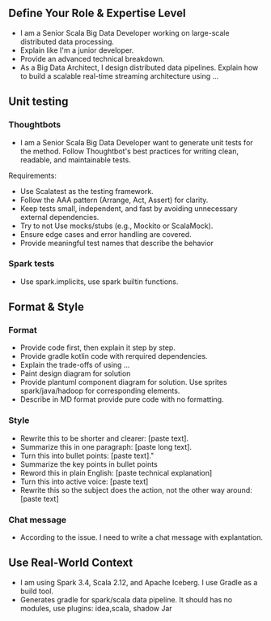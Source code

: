 ## Define Your Role & Expertise Level

- I am a Senior Scala Big Data Developer working on large-scale distributed data processing.
- Explain like I'm a junior developer.
- Provide an advanced technical breakdown.
- As a Big Data Architect, I design distributed data pipelines. Explain how to build a scalable real-time streaming architecture using ...

## Unit testing
### Thoughtbots
- I am a Senior Scala Big Data Developer want to generate unit tests for the method. 
  Follow Thoughtbot's best practices for writing clean, readable, and maintainable tests.

Requirements:

- Use Scalatest as the testing framework.
- Follow the AAA pattern (Arrange, Act, Assert) for clarity.
- Keep tests small, independent, and fast by avoiding unnecessary external dependencies.
- Try to not Use mocks/stubs (e.g., Mockito or ScalaMock).
- Ensure edge cases and error handling are covered.
- Provide meaningful test names that describe the behavior

### Spark tests
- Use spark.implicits, use spark builtin functions.

## Format & Style
### Format
- Provide code first, then explain it step by step.
- Provide gradle kotlin code with rerquired dependencies.
- Explain the trade-offs of using ...
- Paint design diagram for solution
- Provide plantuml component diagram for solution. Use sprites spark/java/hadoop for corresponding elements.
- Describe in MD format provide pure code with no formatting.

### Style
- Rewrite this to be shorter and clearer: [paste text].
- Summarize this in one paragraph: [paste long text].
- Turn this into bullet points: [paste text]."
- Summarize the key points in bullet points
- Reword this in plain English: [paste technical explanation]
- Turn this into active voice: [paste text]
- Rewrite this so the subject does the action, not the other way around: [paste text]

### Chat message
- According to the issue. I need to write a chat message with explantation.

## Use Real-World Context
- I am using Spark 3.4, Scala 2.12, and Apache Iceberg. I use Gradle as a build tool.
- Generates gradle for spark/scala data pipeline. It should has no modules, use plugins: idea,scala, shadow Jar


